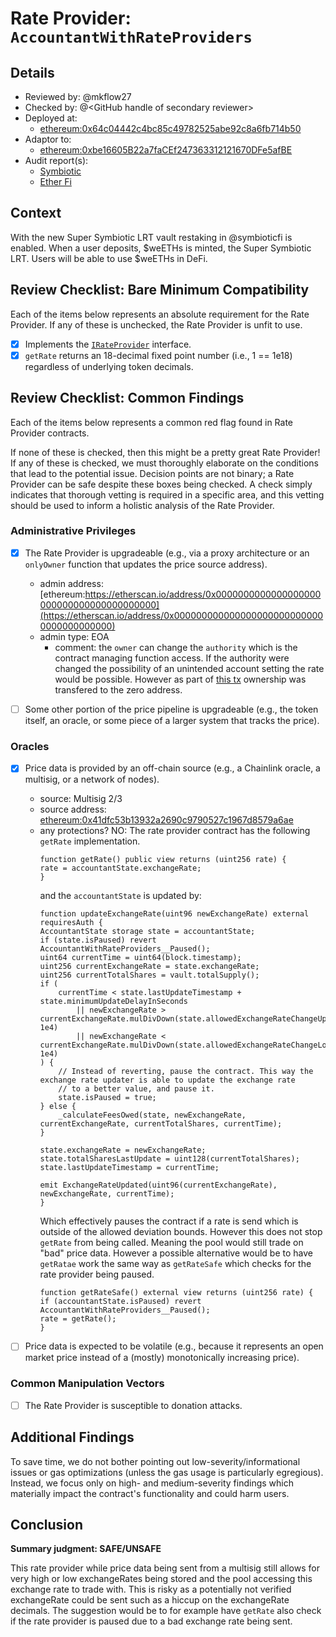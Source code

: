 # Rate Provider: `AccountantWithRateProviders`

## Details
- Reviewed by: @mkflow27
- Checked by: @\<GitHub handle of secondary reviewer\>
- Deployed at:
    - [ethereum:0x64c04442c4bc85c49782525abe92c8a6fb714b50](https://etherscan.io/address/0x64c04442c4bc85c49782525abe92c8a6fb714b50#code)
- Adaptor to:
    - [ethereum:0xbe16605B22a7faCEf247363312121670DFe5afBE](https://etherscan.io/address/0xbe16605B22a7faCEf247363312121670DFe5afBE#code)
- Audit report(s):
    - [Symbiotic](https://docs.symbiotic.fi/security)
    - [Ether Fi](https://www.ether.fi/)

## Context
With the new Super Symbiotic LRT vault restaking in @symbioticfi is enabled. When a user deposits, $weETHs is minted, the Super Symbiotic LRT. Users will be able to use $weETHs in DeFi.

## Review Checklist: Bare Minimum Compatibility
Each of the items below represents an absolute requirement for the Rate Provider. If any of these is unchecked, the Rate Provider is unfit to use.

- [x] Implements the [`IRateProvider`](https://github.com/balancer/balancer-v2-monorepo/blob/bc3b3fee6e13e01d2efe610ed8118fdb74dfc1f2/pkg/interfaces/contracts/pool-utils/IRateProvider.sol) interface.
- [x] `getRate` returns an 18-decimal fixed point number (i.e., 1 == 1e18) regardless of underlying token decimals.

## Review Checklist: Common Findings
Each of the items below represents a common red flag found in Rate Provider contracts.

If none of these is checked, then this might be a pretty great Rate Provider! If any of these is checked, we must thoroughly elaborate on the conditions that lead to the potential issue. Decision points are not binary; a Rate Provider can be safe despite these boxes being checked. A check simply indicates that thorough vetting is required in a specific area, and this vetting should be used to inform a holistic analysis of the Rate Provider.

### Administrative Privileges
- [x] The Rate Provider is upgradeable (e.g., via a proxy architecture or an `onlyOwner` function that updates the price source address).
    - admin address: [ethereum:https://etherscan.io/address/0x0000000000000000000000000000000000000000](https://etherscan.io/address/0x0000000000000000000000000000000000000000)
    - admin type: EOA
        - comment: the `owner` can change the `authority` which is the contract managing function access. If the authority were changed the possibility of an unintended account setting the rate would be possible. However as part of [this tx](https://etherscan.io/tx/0xa7ead57c956a7e8ac333088a024060fd8e7119c4088d4575e63a14c80a67cb08) ownership was transfered to the zero address. 

- [ ] Some other portion of the price pipeline is upgradeable (e.g., the token itself, an oracle, or some piece of a larger system that tracks the price).

### Oracles
- [x] Price data is provided by an off-chain source (e.g., a Chainlink oracle, a multisig, or a network of nodes).
    - source: Multisig 2/3
    - source address: [ethereum:0x41dfc53b13932a2690c9790527c1967d8579a6ae](https://etherscan.io/address/0x41dfc53b13932a2690c9790527c1967d8579a6ae)
    - any protections? NO: The rate provider contract has the following `getRate` implementation.
        ```solidity
        function getRate() public view returns (uint256 rate) {
        rate = accountantState.exchangeRate;
        }
        ````
        and the `accountantState` is updated by:
        ```solidity
        function updateExchangeRate(uint96 newExchangeRate) external requiresAuth {
        AccountantState storage state = accountantState;
        if (state.isPaused) revert AccountantWithRateProviders__Paused();
        uint64 currentTime = uint64(block.timestamp);
        uint256 currentExchangeRate = state.exchangeRate;
        uint256 currentTotalShares = vault.totalSupply();
        if (
            currentTime < state.lastUpdateTimestamp + state.minimumUpdateDelayInSeconds
                || newExchangeRate > currentExchangeRate.mulDivDown(state.allowedExchangeRateChangeUpper, 1e4)
                || newExchangeRate < currentExchangeRate.mulDivDown(state.allowedExchangeRateChangeLower, 1e4)
        ) {
            // Instead of reverting, pause the contract. This way the exchange rate updater is able to update the exchange rate
            // to a better value, and pause it.
            state.isPaused = true;
        } else {
            _calculateFeesOwed(state, newExchangeRate, currentExchangeRate, currentTotalShares, currentTime);
        }

        state.exchangeRate = newExchangeRate;
        state.totalSharesLastUpdate = uint128(currentTotalShares);
        state.lastUpdateTimestamp = currentTime;

        emit ExchangeRateUpdated(uint96(currentExchangeRate), newExchangeRate, currentTime);
        }
        ```
        Which effectively pauses the contract if a rate is send which is outside of the allowed deviation bounds. However this does not stop `getRate` from being called. Meaning the pool would still trade on "bad" price data. However a possible alternative would be to have `getRatae` work the same way as `getRateSafe` which checks for the rate provider being paused.
        ```solidity
        function getRateSafe() external view returns (uint256 rate) {
        if (accountantState.isPaused) revert AccountantWithRateProviders__Paused();
        rate = getRate();
        }
        ```


- [ ] Price data is expected to be volatile (e.g., because it represents an open market price instead of a (mostly) monotonically increasing price).

### Common Manipulation Vectors
- [ ] The Rate Provider is susceptible to donation attacks.


## Additional Findings
To save time, we do not bother pointing out low-severity/informational issues or gas optimizations (unless the gas usage is particularly egregious). Instead, we focus only on high- and medium-severity findings which materially impact the contract's functionality and could harm users.


## Conclusion
**Summary judgment: SAFE/UNSAFE**

This rate provider while price data being sent from a multisig still allows for very high or low exchangeRates being stored and the pool accessing this exchange rate to trade with. This is risky as a potentially not verified exchangeRate could be sent such as a hiccup on the exchangeRate decimals. The suggestion would be to for example have `getRate` also check if the rate provider is paused due to a bad exchange rate being sent. 
